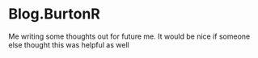 # Blog.BurtonR
Me writing some thoughts out for future me. It would be nice if someone else thought this was helpful as well